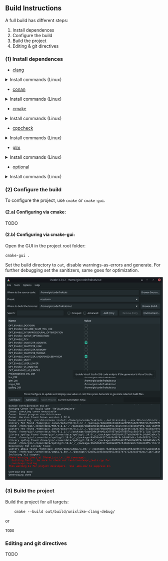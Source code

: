 ## Build Instructions

A full build has different steps:
1) Install dependences
2) Configure the build
3) Build the project
4) Editing & git directives

### (1) Install dependences

* [clang](https://clang.llvm.org/)
<details>
	<summary>Install commands (Linux) </summary>


</details>

* [conan](https://conan.io/)
<details>
	<summary>Install commands (Linux) </summary>


</details>

* [cmake](https://cmake.org/)
<details>
	<summary>Install commands (Linux) </summary>


</details>

* [cppcheck](http://cppcheck.sourceforge.net/)
<details>
	<summary>Install commands (Linux) </summary>


</details>

* [glm](https://github.com/g-truc/glm)
<details>
	<summary>Install commands (Linux) </summary>


</details>

* [optional]()
<details>
	<summary>Install commands (Linux) </summary>


</details>

### (2) Configure the build

To configure the project, use `cmake` or `cmake-gui`.

#### (2.a) Configuring via cmake:

TODO

#### (2.b) Configuring via cmake-gui:

Open the GUI in the project root folder:

```
cmake-gui .
```
Set the build directory to `out`, disable warnings-as-errors and generate. For further debugging set the sanitizers, same goes for optimization.

![build_dir](cmake-gui.png)


### (3) Build the project
Build the project for all targets:
```
    cmake --build out/build/unixlike-clang-debug/
```

or

```
TODO
```
### Editing and git directives
TODO
